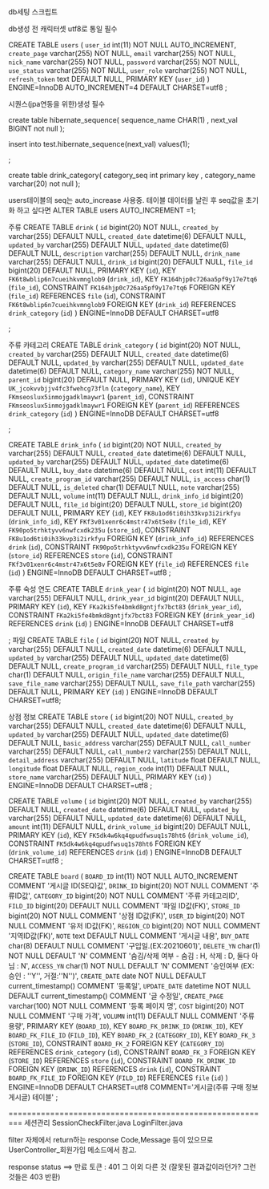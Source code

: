 db세팅 스크립트

db생성 전 캐릭터셋 utf8로 통일 필수

CREATE TABLE `users` (
  `user_id` int(11) NOT NULL AUTO_INCREMENT,
  `create_page` varchar(255) NOT NULL,
  `email` varchar(255) NOT NULL,
  `nick_name` varchar(255) NOT NULL,
  `password` varchar(255) NOT NULL,
  `use_status` varchar(255) NOT NULL,
  `user_role` varchar(255) NOT NULL,
  `refresh_token` text DEFAULT NULL,
  PRIMARY KEY (`user_id`)
) ENGINE=InnoDB AUTO_INCREMENT=4 DEFAULT CHARSET=utf8
;


시퀀스(jpa연동을 위한)생성 필수

create table hibernate_sequence(
	sequence_name CHAR(1) ,
	next_val BIGINT not null
);


insert into test.hibernate_sequence(next_val) values(1);





;



create table drink_category(
	category_seq int primary key ,
	category_name varchar(20) not null
);





users테이블의 seq는 auto_increase 사용중.
테이블 데이터를 날린 후 seq값을 초기화 하고 싶다면
ALTER TABLE users AUTO_INCREMENT =1;



주류
CREATE TABLE `drink` (
  `id` bigint(20) NOT NULL,
  `created_by` varchar(255) DEFAULT NULL,
  `created_date` datetime(6) DEFAULT NULL,
  `updated_by` varchar(255) DEFAULT NULL,
  `updated_date` datetime(6) DEFAULT NULL,
  `description` varchar(255) DEFAULT NULL,
  `drink_name` varchar(255) DEFAULT NULL,
  `drink_id` bigint(20) DEFAULT NULL,
  `file_id` bigint(20) DEFAULT NULL,
  PRIMARY KEY (`id`),
  KEY `FK6t8wblip6n7cueihkvmnglob9` (`drink_id`),
  KEY `FK164hjp0c726aa5pf9y17e7tq6` (`file_id`),
  CONSTRAINT `FK164hjp0c726aa5pf9y17e7tq6` FOREIGN KEY (`file_id`) REFERENCES `file` (`id`),
  CONSTRAINT `FK6t8wblip6n7cueihkvmnglob9` FOREIGN KEY (`drink_id`) REFERENCES `drink_category` (`id`)
) ENGINE=InnoDB DEFAULT CHARSET=utf8

;

주류 카테고리
CREATE TABLE `drink_category` (
  `id` bigint(20) NOT NULL,
  `created_by` varchar(255) DEFAULT NULL,
  `created_date` datetime(6) DEFAULT NULL,
  `updated_by` varchar(255) DEFAULT NULL,
  `updated_date` datetime(6) DEFAULT NULL,
  `category_name` varchar(255) NOT NULL,
  `parent_id` bigint(20) DEFAULT NULL,
  PRIMARY KEY (`id`),
  UNIQUE KEY `UK_jcokvvbjjv4fc3fwehcg73fln` (`category_name`),
  KEY `FKmseoslux5inmojgadklmaywr1` (`parent_id`),
  CONSTRAINT `FKmseoslux5inmojgadklmaywr1` FOREIGN KEY (`parent_id`) REFERENCES `drink_category` (`id`)
) ENGINE=InnoDB DEFAULT CHARSET=utf8

;

CREATE TABLE `drink_info` (
  `id` bigint(20) NOT NULL,
  `created_by` varchar(255) DEFAULT NULL,
  `created_date` datetime(6) DEFAULT NULL,
  `updated_by` varchar(255) DEFAULT NULL,
  `updated_date` datetime(6) DEFAULT NULL,
  `buy_date` datetime(6) DEFAULT NULL,
  `cost` int(11) DEFAULT NULL,
  `create_program_id` varchar(255) DEFAULT NULL,
  `is_access` char(1) DEFAULT NULL,
  `is_deleted` char(1) DEFAULT NULL,
  `note` varchar(255) DEFAULT NULL,
  `volume` int(11) DEFAULT NULL,
  `drink_info_id` bigint(20) DEFAULT NULL,
  `file_id` bigint(20) DEFAULT NULL,
  `store_id` bigint(20) DEFAULT NULL,
  PRIMARY KEY (`id`),
  KEY `FK8u1od6ti0ih33kvp3i2irkfyu` (`drink_info_id`),
  KEY `FKf3v01xenr6c4mstr47x6t5e8v` (`file_id`),
  KEY `FK90po5trhktyvv6nwfcxdk235u` (`store_id`),
  CONSTRAINT `FK8u1od6ti0ih33kvp3i2irkfyu` FOREIGN KEY (`drink_info_id`) REFERENCES `drink` (`id`),
  CONSTRAINT `FK90po5trhktyvv6nwfcxdk235u` FOREIGN KEY (`store_id`) REFERENCES `store` (`id`),
  CONSTRAINT `FKf3v01xenr6c4mstr47x6t5e8v` FOREIGN KEY (`file_id`) REFERENCES `file` (`id`)
) ENGINE=InnoDB DEFAULT CHARSET=utf8
;

주류 숙성 연도
CREATE TABLE `drink_year` (
  `id` bigint(20) NOT NULL,
  `age` varchar(255) DEFAULT NULL,
  `drink_year_id` bigint(20) DEFAULT NULL,
  PRIMARY KEY (`id`),
  KEY `FKa2ki5fe4bmkd8gntjfx7bct83` (`drink_year_id`),
  CONSTRAINT `FKa2ki5fe4bmkd8gntjfx7bct83` FOREIGN KEY (`drink_year_id`) REFERENCES `drink` (`id`)
) ENGINE=InnoDB DEFAULT CHARSET=utf8

;
파일
CREATE TABLE `file` (
  `id` bigint(20) NOT NULL,
  `created_by` varchar(255) DEFAULT NULL,
  `created_date` datetime(6) DEFAULT NULL,
  `updated_by` varchar(255) DEFAULT NULL,
  `updated_date` datetime(6) DEFAULT NULL,
  `create_program_id` varchar(255) DEFAULT NULL,
  `file_type` char(1) DEFAULT NULL,
  `origin_file_name` varchar(255) DEFAULT NULL,
  `save_file_name` varchar(255) DEFAULT NULL,
  `save_file_path` varchar(255) DEFAULT NULL,
  PRIMARY KEY (`id`)
) ENGINE=InnoDB DEFAULT CHARSET=utf8;

상점 정보
CREATE TABLE `store` (
  `id` bigint(20) NOT NULL,
  `created_by` varchar(255) DEFAULT NULL,
  `created_date` datetime(6) DEFAULT NULL,
  `updated_by` varchar(255) DEFAULT NULL,
  `updated_date` datetime(6) DEFAULT NULL,
  `basic_address` varchar(255) DEFAULT NULL,
  `call_number` varchar(255) DEFAULT NULL,
  `call_number2` varchar(255) DEFAULT NULL,
  `detail_address` varchar(255) DEFAULT NULL,
  `latitude` float DEFAULT NULL,
  `longitude` float DEFAULT NULL,
  `region_code` int(11) DEFAULT NULL,
  `store_name` varchar(255) DEFAULT NULL,
  PRIMARY KEY (`id`)
) ENGINE=InnoDB DEFAULT CHARSET=utf8
;

CREATE TABLE `volume` (
  `id` bigint(20) NOT NULL,
  `created_by` varchar(255) DEFAULT NULL,
  `created_date` datetime(6) DEFAULT NULL,
  `updated_by` varchar(255) DEFAULT NULL,
  `updated_date` datetime(6) DEFAULT NULL,
  `amount` int(11) DEFAULT NULL,
  `drink_volume_id` bigint(20) DEFAULT NULL,
  PRIMARY KEY (`id`),
  KEY `FK5dk4w6kq4qpudfwsuq1s78ht6` (`drink_volume_id`),
  CONSTRAINT `FK5dk4w6kq4qpudfwsuq1s78ht6` FOREIGN KEY (`drink_volume_id`) REFERENCES `drink` (`id`)
) ENGINE=InnoDB DEFAULT CHARSET=utf8
;


CREATE TABLE `board` (
  `BOARD_ID` int(11) NOT NULL AUTO_INCREMENT COMMENT '게시글 ID(SEQ)값',
  `DRINK_ID` bigint(20) NOT NULL COMMENT '주류ID값',
  `CATEGORY_ID` bigint(20) NOT NULL COMMENT '주류 카테고리ID',
  `FILD_ID` bigint(20) DEFAULT NULL COMMENT '파일 ID값(FK)',
  `STORE_ID` bigint(20) NOT NULL COMMENT '상점 ID값(FK)',
  `USER_ID` bigint(20) NOT NULL COMMENT '유저 ID값(FK)',
  `REGION_CD` bigint(20) NOT NULL COMMENT '지역ID값(FK)',
  `NOTE` text DEFAULT NULL COMMENT '게시글 내용',
  `BUY_DATE` char(8) DEFAULT NULL COMMENT '구입일.(EX:20210601)',
  `DELETE_YN` char(1) NOT NULL DEFAULT 'N' COMMENT '숨김/삭제 여부 - 숨김 : H, 삭제 : D, 둘다 아님 : N',
  `ACCESS_YN` char(1) NOT NULL DEFAULT 'N' COMMENT '승인여부 (EX: 승인 : ''Y'', 거절:''N'')',
  `CREATE_DATE` date NOT NULL DEFAULT current_timestamp() COMMENT '등록일',
  `UPDATE_DATE` datetime NOT NULL DEFAULT current_timestamp() COMMENT '글 수정일',
  `CREATE_PAGE` varchar(100) NOT NULL COMMENT '등록 페이지 명',
  `COST` bigint(20) NOT NULL COMMENT '구매 가격',
  `VOLUMN` int(11) DEFAULT NULL COMMENT '주류 용량',
  PRIMARY KEY (`BOARD_ID`),
  KEY `BOARD_FK_DRINK_ID` (`DRINK_ID`),
  KEY `BOARD_FK_FILE_ID` (`FILD_ID`),
  KEY `BOARD_FK_2` (`CATEGORY_ID`),
  KEY `BOARD_FK_3` (`STORE_ID`),
  CONSTRAINT `BOARD_FK_2` FOREIGN KEY (`CATEGORY_ID`) REFERENCES `drink_category` (`id`),
  CONSTRAINT `BOARD_FK_3` FOREIGN KEY (`STORE_ID`) REFERENCES `store` (`id`),
  CONSTRAINT `BOARD_FK_DRINK_ID` FOREIGN KEY (`DRINK_ID`) REFERENCES `drink` (`id`),
  CONSTRAINT `BOARD_FK_FILE_ID` FOREIGN KEY (`FILD_ID`) REFERENCES `file` (`id`)
) ENGINE=InnoDB DEFAULT CHARSET=utf8 COMMENT='게시글(주류 구매 정보 게시글) 테이블'
;







=========================================================
세션관리
SessionCheckFilter.java
LoginFilter.java

filter 자체에서 return하는 response Code,Message 등이 있으므로 UserController_회원가입 메소드에서 참고.


response status ==> 만료 토큰 : 401
그 이외 다른 것 (잘못된 결과값이라던가? 그런것들은 403 반환)